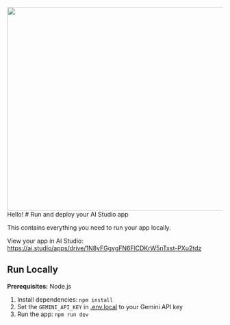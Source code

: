 <div align="center">
<img width="1200" height="475" alt="GHBanner" src="https://github.com/user-attachments/assets/0aa67016-6eaf-458a-adb2-6e31a0763ed6" />
</div>
Hello!
# Run and deploy your AI Studio app

This contains everything you need to run your app locally.

View your app in AI Studio: https://ai.studio/apps/drive/1N8yFGgvgFN6FlCDKrW5nTxst-PXu2tdz

## Run Locally

**Prerequisites:**  Node.js


1. Install dependencies:
   `npm install`
2. Set the `GEMINI_API_KEY` in [.env.local](.env.local) to your Gemini API key
3. Run the app:
   `npm run dev`
